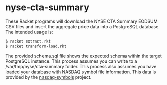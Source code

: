 # nyse-cta-summary

These Racket programs will download the NYSE CTA Summary EODSUM CSV files and insert the aggregate price data into a PostgreSQL database. 
The intended usage is:

```bash
$ racket extract.rkt
$ racket transform-load.rkt
```

The provided schema.sql file shows the expected schema within the target PostgreSQL instance. 
This process assumes you can write to a /var/tmp/nyse/cta-summary folder. This process also assumes you have loaded your database with 
NASDAQ symbol file information. This data is provided by the [nasdaq-symbols](https://github.com/evdubs/nasdaq-symbols) project.
